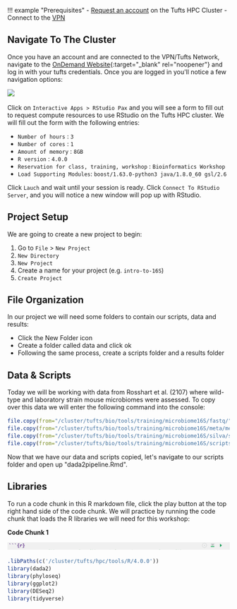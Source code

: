 
!!! example "Prerequisites"
    - [Request an account](http://research.uit.tufts.edu/) on the Tufts HPC Cluster
    - Connect to the [VPN](https://access.tufts.edu/vpn)

## Navigate To The Cluster

Once you have an account and are connected to the VPN/Tufts Network, navigate to the [OnDemand Website](https://ondemand.pax.tufts.edu/){:target="_blank" rel="noopener"} and log in with your tufts credentials. Once you are logged in you'll notice a few navigation options:

![](images/ondemandLayout.png)

Click on `Interactive Apps > RStudio Pax` and you will see a form to fill out to request compute resources to use RStudio on the Tufts HPC cluster. We will fill out the form with the following entries:

- `Number of hours` : `3`
- `Number of cores` : `1`
- `Amount of memory` : `8GB`
- `R version` : `4.0.0`
- `Reservation for class, training, workshop` : `Bioinformatics Workshop`
- `Load Supporting Modules`: `boost/1.63.0-python3 java/1.8.0_60 gsl/2.6`

Click `Lauch` and wait until your session is ready. Click `Connect To RStudio Server`, and you will notice a new window will pop up with RStudio. 

## Project Setup

We are going to create a new project to begin:

1. Go to `File` > `New Project`
2. `New Directory`
3. `New Project`
4. Create a name for your project (e.g. `intro-to-16S`)
5. `Create Project`

## File Organization

In our project we will need some folders to contain our scripts, data and results:

- Click the New Folder icon
- Create a folder called data and click ok
- Following the same process, create a scripts folder and a results folder


## Data & Scripts

Today we will be working with data from Rosshart et al. (2107) where wild-type and laboratory strain mouse microbiomes were assessed. To copy over 
this data we will enter the following command into the console:

```R
file.copy(from="/cluster/tufts/bio/tools/training/microbiome16S/fastq/",to="./data/", recursive = TRUE)
file.copy(from="/cluster/tufts/bio/tools/training/microbiome16S/meta/metaData.txt",to="./data/", recursive = TRUE)
file.copy(from="/cluster/tufts/bio/tools/training/microbiome16S/silva/silva_nr99_v138.1_train_set.fa.gz",to="./data/")
file.copy(from="/cluster/tufts/bio/tools/training/microbiome16S/scripts/dada2pipeline.Rmd",to="./scripts/")
```

Now that we have our data and scripts copied, let's navigate to our scripts folder and open up "dada2pipeline.Rmd".

## Libraries

To run a code chunk in this R markdown file, click the play button at the top right hand side of the code chunk. We will practice by running the code chunk that loads the R libraries we will need for this workshop:

**Code Chunk 1**

![](images/r-markdown-header.png)

```R
.libPaths(c('/cluster/tufts/hpc/tools/R/4.0.0'))
library(dada2)
library(phyloseq)
library(ggplot2)
library(DESeq2)
library(tidyverse)
```
